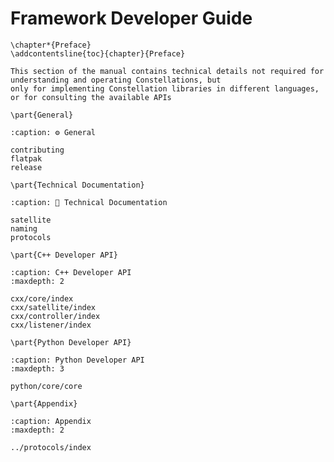 # Framework Developer Guide

```{raw} latex
\chapter*{Preface}
\addcontentsline{toc}{chapter}{Preface}
```

```{note}
This section of the manual contains technical details not required for understanding and operating Constellations, but
only for implementing Constellation libraries in different languages, or for consulting the available APIs
```

```{raw} latex
\part{General}
```

```{toctree}
:caption: ⚙ General

contributing
flatpak
release
```

```{raw} latex
\part{Technical Documentation}
```

```{toctree}
:caption: 🔧 Technical Documentation

satellite
naming
protocols
```

```{raw} latex
\part{C++ Developer API}
```

```{toctree}
:caption: C++ Developer API
:maxdepth: 2

cxx/core/index
cxx/satellite/index
cxx/controller/index
cxx/listener/index
```

```{raw} latex
\part{Python Developer API}
```

```{toctree}
:caption: Python Developer API
:maxdepth: 3

python/core/core
```

```{raw} latex
\part{Appendix}
```

```{toctree}
:caption: Appendix
:maxdepth: 2

../protocols/index
```
